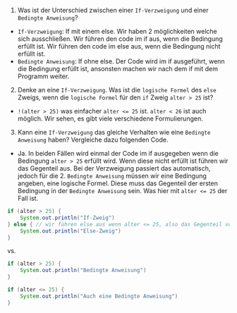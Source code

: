 ﻿1) Was ist der Unterschied zwischen einer ``If-Verzweigung`` und einer ``Bedingte Anweisung``?
  * ``If-Verzweigung``: If mit einem else. Wir haben 2 möglichkeiten welche sich ausschließen. Wir führen den code im if aus, wenn die Bedingung erfüllt ist. Wir führen den code im else aus, wenn die Bedingung nicht erfüllt ist.
  * ``Bedingte Anweisung``: If ohne else. Der Code wird im if ausgeführt, wenn die Bedingung erfüllt ist, ansonsten machen wir nach dem if mit dem Programm weiter.

2) Denke an eine ``If-Verzweigung``. Was ist die ``logische Formel`` des ``else`` Zweigs, wenn die ``logische Formel`` für den ``if`` Zweig ``alter > 25`` ist?
  * ``!(alter > 25)`` was einfacher ``alter <= 25`` ist. ``alter < 26`` ist auch möglich. Wir sehen, es gibt viele verschiedene Formulierungen.

3) Kann eine ``If-Verzweigung`` das gleiche Verhalten wie eine ``Bedingte Anweisung`` haben? Vergleiche dazu folgenden Code.
  * Ja. In beiden Fällen wird einmal der Code im if ausgegeben wenn die Bedingung ``alter > 25`` erfüllt wird. Wenn diese nicht erfüllt ist führen wir das Gegenteil aus. Bei der Verzweigung passiert das automatisch, jedoch für die 2. ``Bedingte Anweisung`` müssen wir eine Bedingung angeben, eine logische Formel. Diese muss das Gegenteil der ersten Bedingung in der ``Bedingte Anweisung`` sein. Was hier mit ``alter <= 25`` der Fall ist.
```java
if (alter > 25) {
    System.out.println("If-Zweig")
} else { // wir führen else aus wenn alter <= 25, also das Gegenteil von alter > 25 eintritt.
    System.out.println("Else-Zweig")
}
```

vs.

```java
if (alter > 25) {
    System.out.println("Bedingte Anweisung")
} 

if (alter <= 25) {
    System.out.println("Auch eine Bedingte Anweisung")
}
```
